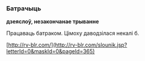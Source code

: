 ### Батрачыць
**дзеяслоў, незакончанае трыванне**

Працаваць батраком. Цімоху даводзілася некалі б.

<a rel="author">[http://rv-blr.com/](http://rv-blr.com/slounik.jsp?letterId=0&maskId=0&pageId=365)</a>
